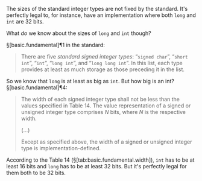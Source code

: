 The sizes of the standard integer types are not fixed by the standard. It's perfectly legal to, for instance, have an implementation where both `long` and `int` are 32 bits.

What *do* we know about the sizes of `long` and `int` though?

§[basic.fundamental]¶1 in the standard:

> There are five *standard signed integer types*: “`signed char`”, “`short int`”, “`int`”, “`long int`”, and “`long long int`”. In this list, each type provides at least as much storage as those preceding it in the list.

So we know that `long` is at least as big as `int`. But how big is an int? §[basic.fundamental]¶4:

> The width of each signed integer type shall not be less than the values specified in Table 14. The value representation of a signed or unsigned integer type comprises *N* bits, where *N* is the respective width.
>
> (...)
>
> Except as specified above, the width of a signed or unsigned integer type is implementation-defined.

According to the Table 14 (§[tab:basic.fundamental.width]), `int` has to be at least 16 bits and `long` has to be at least 32 bits. But it's perfectly legal for them both to be 32 bits.